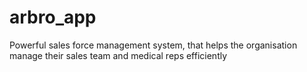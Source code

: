 # arbro_app
 Powerful sales force management system, that helps the organisation manage their sales team and medical reps efficiently

